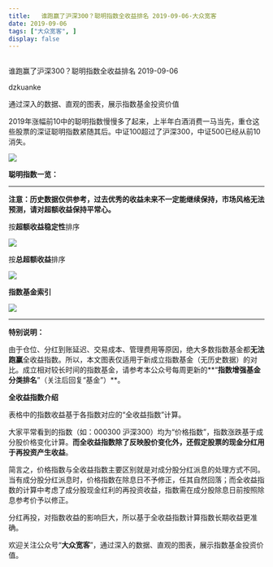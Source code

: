 ```yaml
---
title:   谁跑赢了沪深300？聪明指数全收益排名 2019-09-06-大众宽客
date: 2019-09-06
tags: ["大众宽客", ]
display: false
---
```



## 



谁跑赢了沪深300？聪明指数全收益排名 2019-09-06




dzkuanke




通过深入的数据、直观的图表，展示指数基金投资价值




2019年涨幅前10中的聪明指数慢慢多了起来，上半年白酒消费一马当先，重仓这些股票的深证聪明指数紧随其后。中证100超过了沪深300，中证500已经从前10消失。

<img class="rich_pages" data-ratio="0.5622222222222222" data-s="300,640" src="https://mmbiz.qpic.cn/mmbiz_png/PKw3FQPmhIgeOghicotCFcAcHYibENOiajU08s1Kml7XXHUPanEZQSdDzsOkGG0an0IP7KtMTRsbrB68ZvYmpASzw/640?wx_fmt=png" data-type="png" data-w="900" style="">



**聪明指数一览：**

****

**注意：历史数据仅供参考，过去优秀的收益未来不一定能继续保持，市场风格无法预测，请对超额收益保持平常心。**



按**超额收益稳定性**排序

<img class="rich_pages" data-ratio="1.6799116997792494" data-s="300,640" src="https://mmbiz.qpic.cn/mmbiz_png/PKw3FQPmhIgeOghicotCFcAcHYibENOiajUbbDXfXoaulGeWXBhEoUtRdNgvxnWKp1NCkibt37luec9fwO6AZsHC9A/640?wx_fmt=png" data-type="png" data-w="906" style="">

按**总超额收益**排序

<img class="rich_pages" data-ratio="1.6806167400881058" data-s="300,640" src="https://mmbiz.qpic.cn/mmbiz_png/PKw3FQPmhIgeOghicotCFcAcHYibENOiajU4icWnbgRE2AgEGrxjmtWQIQL1qJ1CIGibAdk5hF2U0FUA6PbePdlQTRw/640?wx_fmt=png" data-type="png" data-w="908" style="">



**指数基金索引**

<img class="rich_pages" data-ratio="1.505800464037123" data-s="300,640" src="https://mmbiz.qpic.cn/mmbiz_png/PKw3FQPmhIiaV0MBD3KrSJ5wbBPgtYjucnacEZxrTak1XahEE7748GXwo12rbUdIkdxsoyludy3kXrXA3Fk4Sng/640?wx_fmt=png" data-type="png" data-w="862" style=""/>

****

**特别说明：**



由于仓位、分红到账延迟、交易成本、管理费用等原因，绝大多数指数基金都**无法跑赢**全收益指数。所以，本文图表仅适用于新成立指数基金（无历史数据）的对比。成立相对较长时间的指数基金，请参考本公众号每周更新的**“****指数增强基金分类排名****”（关注后回复“基金”）**。



**全收益指数介绍**



表格中的指数收益基于各指数对应的“全收益指数”计算。



大家平常看到的指数（如：000300 沪深300）均为“价格指数”，指数涨跌基于成分股价格变化计算。**而全收益指数除了反映股价变化外，还假定股票的现金分红用于再投资产生收益**。



简言之，价格指数与全收益指数主要区别就是对成分股分红派息的处理方式不同。当有成分股分红派息时，价格指数在除息日不予修正，任其自然回落；而全收益指数的计算中考虑了成分股现金红利的再投资收益，指数需在成分股除息日前按照除息参考价予以修正。



分红再投，对指数收益的影响巨大，所以基于全收益指数计算指数长期收益更准确。





欢迎关注公众号“**大众宽客**”，通过深入的数据、直观的图表，展示指数基金投资价值。